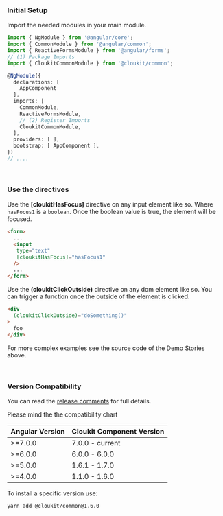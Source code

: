 <!-- !!! will be dynamically included into cloukit.github.io component doc !!! -->
<!-- !!! DO NOT USE UNECESSARY MARRKUP THAT BREAKS THE CORPORATE DESIGN !!! -->

### Initial Setup

Import the needed modules in your main module.

```typescript
import { NgModule } from '@angular/core';
import { CommonModule } from '@angular/common';
import { ReactiveFormsModule } from '@angular/forms';
// (1) Package Imports
import { CloukitCommonModule } from '@cloukit/common';

@NgModule({
  declarations: [
    AppComponent
  ],
  imports: [
    CommonModule,
    ReactiveFormsModule,
    // (2) Register Imports
    CloukitCommonModule,
  ],
  providers: [ ],
  bootstrap: [ AppComponent ],
})
// ....
```

&nbsp;

### Use the directives

Use the **\[cloukitHasFocus\]** directive on any input element like so.
Where `hasFocus1` is a `boolean`. Once the boolean value is true, the element
will be focused.

```html
<form>
  ...
  <input
   type="text"
   [cloukitHasFocus]="hasFocus1"
  />
  ...
</form>
```

Use the **(cloukitClickOutside)** directive on any dom element like so.
You can trigger a function once the outside of the element is clicked.

```html
<div
  (cloukitClickOutside)="doSomething()"
>
  foo
</div>
```

For more complex examples see the source code of the Demo Stories above.

&nbsp;

### Version Compatibility

You can read the [release comments](https://github.com/cloukit/common/releases) for full details.

Please mind the the compatibility chart

| Angular Version | Cloukit Component Version |
|-----------------|---------------------------|
| >=7.0.0         | 7.0.0 - current           |
| >=6.0.0         | 6.0.0 - 6.0.0             |
| >=5.0.0         | 1.6.1 - 1.7.0             |
| >=4.0.0         | 1.1.0 - 1.6.0             |

To install a specific version use:

```
yarn add @cloukit/common@1.6.0
```

